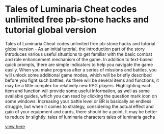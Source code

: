 # Tales of Luminaria Cheat codes unlimited free pb-stone hacks and tutorial global version

Tales of Luminaria Cheat codes unlimited free pb-stone hacks and tutorial global version - As an initial tutorial, the introduction part of the story introduces various useful situations to get familiar with the basic combat and role enhancement mechanism of the game. In addition to text-based quick prompts, there are simple indicators to help you navigate the game easily. When you make progress after a series of missions and battles, you will unlock some additional game modes, which will be briefly described before you fight such battles. As there will be several items and functions, it may be a little complex for relatively new RPG players. Highlighting each item and function will provide some useful information, as well as some available guides, which you can read by clicking the question mark icon on some windows. Increasing your battle level or BR is basically an endless struggle, but when it comes to strategy, considering the actual effect and gain of your equipment and cards, there should be a point. It may be better to reduce br slightly. tales of luminaria characters tales of luminaria gacha

<a href="https://watermod.icu/tales-of-luminaria/">view here</a>

